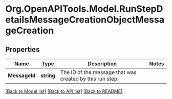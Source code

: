 # Org.OpenAPITools.Model.RunStepDetailsMessageCreationObjectMessageCreation

## Properties

Name | Type | Description | Notes
------------ | ------------- | ------------- | -------------
**MessageId** | **string** | The ID of the message that was created by this run step. | 

[[Back to Model list]](../README.md#documentation-for-models) [[Back to API list]](../README.md#documentation-for-api-endpoints) [[Back to README]](../README.md)

